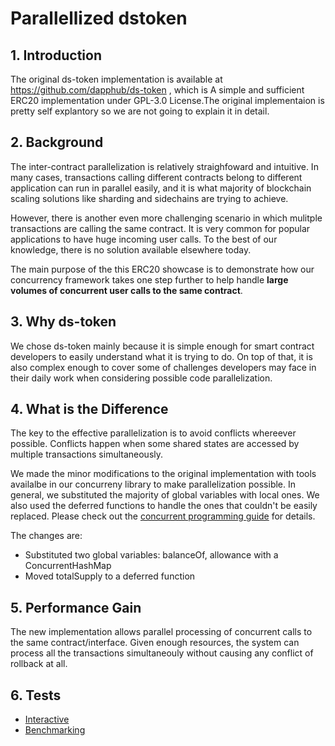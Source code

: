 # Parallellized dstoken

## 1. Introduction

The original ds-token implementation is available at https://github.com/dapphub/ds-token , which is A simple and sufficient ERC20 implementation under GPL-3.0 License.The original implementaion is pretty self explantory so we are not going to explain it in detail.

## 2.  Background

The inter-contract parallelization is relatively straighfoward and intuitive. In many cases, transactions calling different contracts belong to different application can run in parallel easily, and it is what majority of blockchain scaling solutions like sharding and sidechains are trying to achieve.

However, there is another even more challenging scenario in which mulitple transactions are calling the same contract. It is very common for popular applications to have huge incoming user calls. To the best of our knowledge, there is no solution available elsewhere today.

The main purpose of the this ERC20 showcase is to demonstrate how our concurrency framework  takes one step further to help handle **large volumes of concurrent user calls to the same contract**.

## 3. Why ds-token

We chose ds-token mainly because it is simple enough for smart contract developers to easily understand what it is trying to do. On top of that, it is also complex enough to cover some of challenges developers may face in their daily work when considering possible code parallelization.

## 4. What is the Difference

The key to the effective parallelization is to avoid conflicts whereever possible. Conflicts happen when some shared states are accessed by multiple transactions simultaneously.

We made the minor modifications to the original implementation with tools availalbe in our concurreny library to make parallelization possible. In general, we substituted the majority of global variables with local ones. We also used the deferred functions to handle the ones that couldn't be easily replaced. Please check out the [concurrent programming guide]() for details.

The changes are:

- Substituted two global variables: balanceOf, allowance with a ConcurrentHashMap
- Moved totalSupply to a deferred function

## 5. Performance Gain

The new implementation allows parallel processing of concurrent calls to the same contract/interface. Given enough resources, the system can process all the transactions simultaneouly without causing any conflict of rollback at all.

## 6. Tests

- [Interactive](/doc/parallellized-dstoken-interactive.md)
- [Benchmarking](/doc/parallellized-dstoken-benchmarking.md)
